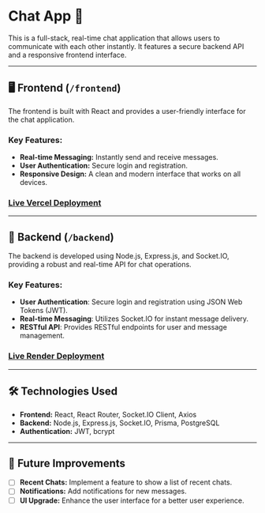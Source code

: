 # Chat App 💬

This is a full-stack, real-time chat application that allows users to communicate with each other instantly. It features a secure backend API and a responsive frontend interface.

---

## 🖥️ Frontend (`/frontend`)

The frontend is built with React and provides a user-friendly interface for the chat application.

### Key Features:

-   **Real-time Messaging:** Instantly send and receive messages.
-   **User Authentication:** Secure login and registration.
-   **Responsive Design:** A clean and modern interface that works on all devices.

### [Live Vercel Deployment](https://chat-app-rest.vercel.app/)

---

## 🔧 Backend (`/backend`)

The backend is developed using Node.js, Express.js, and Socket.IO, providing a robust and real-time API for chat operations.

### Key Features:

-   **User Authentication**: Secure login and registration using JSON Web Tokens (JWT).
-   **Real-time Messaging**: Utilizes Socket.IO for instant message delivery.
-   **RESTful API**: Provides RESTful endpoints for user and message management.

### [Live Render Deployment](https://blog-api-client-w7k0.onrender.com)

---

## 🛠️ Technologies Used

-   **Frontend:** React, React Router, Socket.IO Client, Axios
-   **Backend:** Node.js, Express.js, Socket.IO, Prisma, PostgreSQL
-   **Authentication:** JWT, bcrypt

---

## 🚀 Future Improvements

-   [ ] **Recent Chats:** Implement a feature to show a list of recent chats.
-   [ ] **Notifications:** Add notifications for new messages.
-   [ ] **UI Upgrade:** Enhance the user interface for a better user experience.
